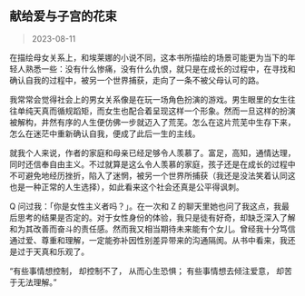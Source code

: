 ## 献给爱与子宫的花束

> 2023-08-11

在描绘母女关系上，和埃莱娜的小说不同，这本书所描绘的场景可能更为当下的年轻人熟悉一些：没有什么惨痛，没有什么仇恨，就只是在成长的过程中，在寻找和确认自我的过程中，被另一个世界捕获，走向了一条不被父母认可的路。

我常常会觉得社会上的男女关系像是在玩一场角色扮演的游戏。男生眼里的女生往往单纯天真而循规蹈矩，而女生也配合着呈现这样一个形象。然而一旦这样的扮演被解构，井然有序的人生便仿佛一步就迈入了荒芜。怎么在这片荒芜中生存下来，怎么在迷茫中重新确认自我，便成了此后一生的主线。

就我个人来说，作者的家庭和母亲已经足够令人羡慕了。富足，高知，通情达理，同时还信奉自由主义。不过就算是这么令人羡慕的家庭，孩子还是在成长的过程中不可避免地经历挫折，陷入了迷惘，被另一个世界所捕获（我还是没法笑着认同这也是一种正常的人生选择），如此看来这个社会还真是公平得讽刺。

Q 问过我：「你是女性主义者吗？」。在一次和 Z 的聊天里她也问了我这点，我最后思考的结果是否定的。对于女性身份的体验，我只是徒有好奇，却缺乏深入了解和为其改善而奋斗的责任感。然而我又相当期待未来能有个女儿。曾经我十分笃信通过爱、尊重和理解，一定能弥补因性别差异带来的沟通隔阂。从书中看来，我还是过于天真和乐观了。

“有些事情想控制，
却控制不了，
从而心生恐惧；
有些事情想去倾注爱意，
却苦于无法理解。”